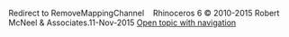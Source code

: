 ---
---

Redirect to RemoveMappingChannel&#160;
&#160;
Rhinoceros 6 © 2010-2015 Robert McNeel &amp; Associates.11-Nov-2015
 [Open topic with navigation](removemappingchannel.html) 

